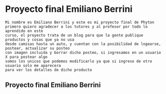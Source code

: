 # Proyecto final Emiliano Berrini 
    Mi nombre es Emiliano Berrini y este es mi proyecto final de Phyton
    primero quiero agradecer a los tutores y al profesor por todo lo aprendido en este
    curso, el proyecto trata de un blog para que la gente publique productos y cosas que ya no usa
    desde camisas hasta un auto, y cuentan con la posibilidad de logearse, postear, actualizar su posteo
    con imagen incluida y borrar dicho posteo, si ingresamos en un usuario X para postear algo
    somos los unicos que podemos modificarlo ya que si ingreso de otro usuario solo me aparecera 
    para ver los detalles de dicho producto
## Proyecto final Emiliano Berrini 